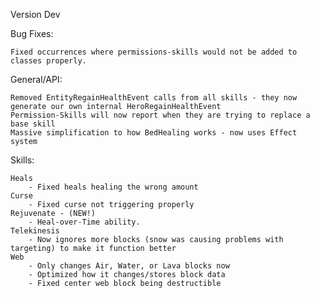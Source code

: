 Version Dev

Bug Fixes:

	Fixed occurrences where permissions-skills would not be added to classes properly.

General/API:

	Removed EntityRegainHealthEvent calls from all skills - they now generate our own internal HeroRegainHealthEvent
	Permission-Skills will now report when they are trying to replace a base skill
	Massive simplification to how BedHealing works - now uses Effect system

Skills:

	Heals
		- Fixed heals healing the wrong amount
	Curse
	    - Fixed curse not triggering properly 
	Rejuvenate - (NEW!)
	    - Heal-over-Time ability.
	Telekinesis
		- Now ignores more blocks (snow was causing problems with targeting) to make it function better
	Web
		- Only changes Air, Water, or Lava blocks now
		- Optimized how it changes/stores block data
		- Fixed center web block being destructible
